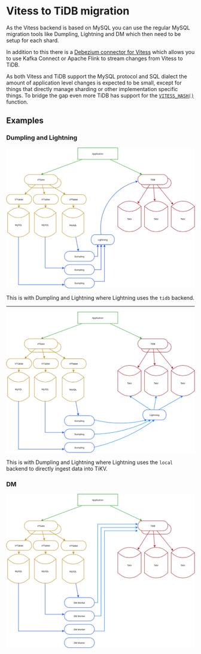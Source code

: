 # Vitess to TiDB migration

As the Vitess backend is based on MySQL you can use the regular MySQL migration tools like Dumpling, Lightning and DM which then need to be setup for each shard.

In addition to this there is a [Debezium connector for Vitess](https://debezium.io/documentation/reference/connectors/vitess.html) which allows you to use Kafka Connect or Apache Flink to stream changes from Vitess to TiDB.

As both Vitess and TiDB support the MySQL protocol and SQL dialect the amount of application level changes is expected to be small, except for things that directly manage sharding or other implementation specific things. To bridge the gap even more TiDB has support for the [`VITESS_HASH()`](/functions-and-operators/tidb-functions.md) function.

## Examples

### Dumpling and Lightning

![Vitess to TiDB Migration with TiDB backend](vitess_to_tidb.png)

This is with Dumpling and Lightning where Lightning uses the `tidb` backend.

---

![Vitess to TiDB Migration with local backend](vitess_to_tidb_dumpling_local.png)

This is with Dumpling and Lightning where Lightning uses the `local` backend to directly ingest data into TiKV.

### DM

![Vitess to TiDB with DM](vitess_to_tidb_dm.png)